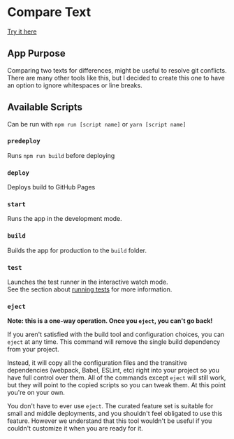 # Compare Text

[Try it here](https://julia-fix.github.io/compare-text/)

## App Purpose

Comparing two texts for differences, might be useful to resolve git conflicts. There are many other tools like this, but I decided to create this one to have an option to ignore whitespaces or line breaks.

## Available Scripts

Can be run with `npm run [script name]` or `yarn [script name]`

### `predeploy`

Runs `npm run build` before deploying

### `deploy`

Deploys build to GitHub Pages

### `start`

Runs the app in the development mode.

### `build`

Builds the app for production to the `build` folder.

### `test`

Launches the test runner in the interactive watch mode.\
See the section about [running tests](https://facebook.github.io/create-react-app/docs/running-tests) for more information.

### `eject`

**Note: this is a one-way operation. Once you `eject`, you can't go back!**

If you aren't satisfied with the build tool and configuration choices, you can `eject` at any time. This command will remove the single build dependency from your project.

Instead, it will copy all the configuration files and the transitive dependencies (webpack, Babel, ESLint, etc) right into your project so you have full control over them. All of the commands except `eject` will still work, but they will point to the copied scripts so you can tweak them. At this point you're on your own.

You don't have to ever use `eject`. The curated feature set is suitable for small and middle deployments, and you shouldn't feel obligated to use this feature. However we understand that this tool wouldn't be useful if you couldn't customize it when you are ready for it.
